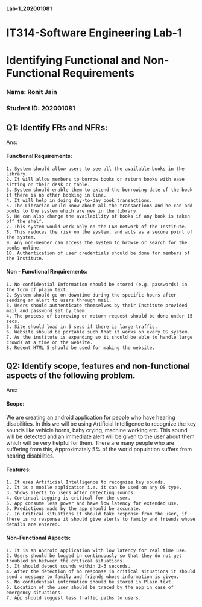 #### Lab-1_202001081
# IT314-Software Engineering Lab-1
# Identifying Functional and Non-Functional Requirements

### Name: Ronit Jain
### Student ID: 202001081

## Q1: Identify FRs and NFRs:
Ans:

#### Functional Requirements:
    1. System should allow users to see all the available books in the Library.
    2. It will allow members to borrow books or return books with ease sitting on their desk or table.
    3. System should enable them to extend the borrowing date of the book if there is no other booking in line.
    4. It will help in doing day-to-day book transactions.
    5. The Librarian would know about all the transactions and he can add books to the system which are new in the library.
    6. He can also change the availability of books if any book is taken off the shelf.
    7. This system would work only on the LAN network of the Institute.
    8. This reduces the risk on the system, and acts as a secure point of the system.
    9. Any non-member can access the system to browse or search for the books online.
    10. Authentication of user credentials should be done for members of the Institute.

#### Non - Functional Requirements:
    1. No confidential Information should be stored (e.g. passwords) in the form of plain text.
    2. System should go on downtime during the specific hours after sending an alert to users through mail.
    3. Users should authenticate themselves by their Institute provided mail and password set by them.
    4. The process of borrowing or return request should be done under 15 secs.
    5. Site should load in 5 secs if there is large traffic.
    6. Website should be portable such that it works on every OS system.
    7. As the institute is expanding so it should be able to handle large crowds at a time on the website.
    8. Recent HTML 5 should be used for making the website.

## Q2: Identify scope, features and non-functional aspects of the following problem.
Ans:

#### Scope: 
We are creating an android application for people who have hearing disabilities. In this we will be using Artificial Intelligence to recognize the key sounds like vehicle horns, baby crying, machine working etc. This sound will be detected and an immediate alert will be given to the user about them which will be very helpful for them. There are many people who are suffering from this, Approximately 5% of the world population suffers from hearing disabilities.

#### Features:
    1. It uses Artificial Intelligence to recognize key sounds.
    2. It is a mobile application i.e. it can be used on any OS type.
    3. Shows alerts to users after detecting sounds.
    4. Continual Logging is critical for the user.
    5. App consume less power and have low latency for extended use.
    6. Predictions made by the app should be accurate.
    7. In Critical situations it should take response from the user, if there is no response it should give alerts to family and friends whose details are entered.

#### Non-Functional Aspects:
    1. It is an Android application with low latency for real time use.
    2. Users should be logged in continuously so that they do not get troubled in between the critical situations.
    3. It should detect sounds within 2-3 seconds.
    4. After the detection of no response in critical situations it should send a message to family and friends whose information is given.
    5. No confidential information should be stored in Plain text.
    6. Location of the user should be traced by the app in case of emergency situations.
    7. App should suggest less traffic paths to users.


